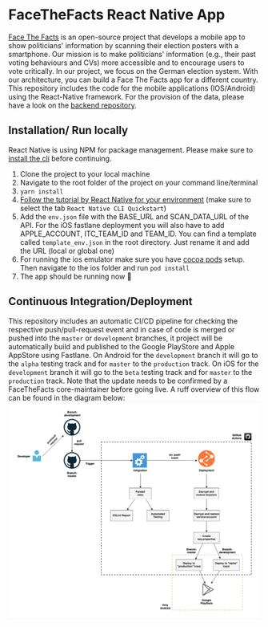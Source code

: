 # FaceTheFacts React Native App

[Face The Facts](https://facethefacts.app/) is an open-source project that develops a mobile app to show politicians' information by scanning their election posters with a smartphone. Our mission is to make politicians' information (e.g., their past voting behaviours and CVs) more accessible and to encourage users to vote critically.
In our project, we focus on the German election system. With our architecture, you can build a Face The Facts app for a different country.
This repository includes the code for the mobile applications (IOS/Android) using the React-Native framework. For the provision of the data, please have a look on the [backend repository](https://github.com/FaceTheFacts/backend).

## Installation/ Run locally

React Native is using NPM for package management. Please make sure to [install the cli](https://classic.yarnpkg.com/en/docs/cli/) before continuing.

1. Clone the project to your local machine
2. Navigate to the root folder of the project on your command line/terminal
3. `yarn install`
4. [Follow the tutorial by React Native for your environment](https://reactnative.dev/docs/0.65/environment-setup) (make sure to select the tab `React Native CLI Quickstart`)
5. Add the `env.json` file with the BASE_URL and SCAN_DATA_URL of the API. For the iOS fastlane deployment you will also have to add APPLE_ACCOUNT, ITC_TEAM_ID and TEAM_ID. You can find a template called `template_env.json` in the root directory. Just rename it and add the URL (local or global one)
7. For running the ios emulator make sure you have [cocoa pods](https://guides.cocoapods.org/using/getting-started.html) setup. Then navigate to the ios folder and run `pod install`
8. The app should be running now 🎉

## Continuous Integration/Deployment

This repository includes an automatic CI/CD pipeline for checking the respective push/pull-request event and in case of code is merged or pushed into the `master` or `development` branches, it project will be automatically build and published to the Google PlayStore and Apple AppStore using Fastlane. On Android for the `development` branch it will go to the `alpha` testing track and for `master` to the `production` track. On iOS for the `development` branch it will go to the `beta` testing track and for `master` to the `production` track. Note that the update needs to be confirmed by a FaceTheFacts core-maintainer before going live. A ruff overview of this flow can be found in the diagram below:
![CI/CD Flow](img/ci_cd-flow-app.png)